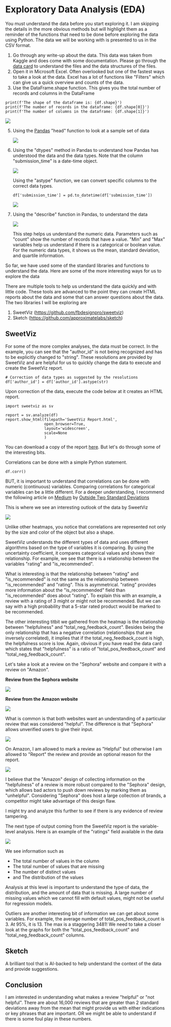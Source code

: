 # Exploratory Data Analysis (EDA)
You must understand the data before you start exploring it. I am skipping the details in the more obvious methods but will highlight them as a reminder of the functions that need to be done before exploring the data using Python. The data we will be working with is presented to us in the CSV format. 

1. Go through any write-up about the data. This data was taken from Kaggle and does come with some documentation. Please go through the [data card](https://www.kaggle.com/datasets/nadyinky/sephora-products-and-skincare-reviews) to understand the files and the data structures of the files.
2. Open it in Microsoft Excel. Often overlooked but one of the fastest ways to take a look at the data. Excel has a lot of functions like "Filters" which can give us a quick overview and counts of the data.
3. Use the DataFrame.shape function. This gives you the total number of records and columns in the DataFrame
  ```
  print(f'The shape of the dataframe is: {df.shape}')
  print(f'The number of records in the dataframe: {df.shape[0]}')
  print(f'The number of columns in the dataframe: {df.shape[1]}')
  ```
  ![](https://github.com/premthomas/retail_analytics/blob/cf64d6e36bbebc6f321d4a56f7045945dde28b5b/EDA/shape.JPG)
   
5. Using the [Pandas](https://pandas.pydata.org/docs/user_guide/index.html) "head" function to look at a sample set of data
  
      ![](https://github.com/premthomas/retail_analytics/blob/c9810208378b5ad81ff7ca8d8d82dc0c4d45a00d/EDA/head.JPG)
   
6. Using the "dtypes" method in Pandas to understand how Pandas has understood the data and the data types. Note that the column "submission_time" is a date-time object. 

      ![](https://github.com/premthomas/retail_analytics/blob/1683e0c0fc9dddeec38ddc94e26ce932da7b99b8/EDA/dtypes.JPG)

   Using the "astype" function, we can convert specific columns to the correct data types. 
   ```
   df['submission_time'] = pd.to_datetime(df['submission_time'])
   ```

      ![](https://github.com/premthomas/retail_analytics/blob/24386f00a11de4b337f41ad0cbf74a7db3d6381f/EDA/dtypes-after.JPG)
   
7. Using the "describe" function in Pandas, to understand the data

      ![](https://github.com/premthomas/retail_analytics/blob/5f1149bff859851a0f6379d09ef4b8dae085b8c9/EDA/describe.JPG)

   This step helps us understand the numeric data. Parameters such as "count" show the number of records that have a value. "Min" and "Max" variables help us understand if there is a categorical or boolean value. For the numeric data types, it shows us the mean, standard deviation, and quartile information.

So far, we have used some of the standard libraries and functions to understand the data. 
Here are some of the more interesting ways for us to explore the data

There are multiple tools to help us understand the data quickly and with little code. These tools are advanced to the point they can create HTML reports about the data and some that can answer questions about the data. The two libraries I will be exploring are 
  1. SweetViz (https://github.com/fbdesignpro/sweetviz)
  2. Sketch (https://github.com/approximatelabs/sketch)

## SweetViz
For some of the more complex analyses, the data must be correct. In the example, you can see that the "author_id" is not being recognized and has to be explicitly changed to "string". 
These resolutions are provided by SweetViz and are helpful for us to quickly change the data to execute and create the SweetViz report. 

```
# Correction of data types as suggested by the resolutions
df['author_id'] = df['author_id'].astype(str)
```

Upon correction of the data, execute the code below at it creates an HTML report. 

```
import sweetviz as sv

report = sv.analyze(df)
report.show_html(filepath='SweetViz Report.html',
                 open_browser=True,
                 layout='widescreen',
                 scale=None
                 )
```
You can download a copy of the report [here](https://github.com/premthomas/retail_analytics/blob/f1652ae6a589a077157e69ffdbe8e2c521f0522b/EDA/SweetViz%20Report.html). But let's do through some of the interesting bits.

Correlations can be done with a simple Python statement.

```
df.corr()
```

BUT, it is important to understand that correlations can be done with numeric (continuous) variables. Comparing correlations for categorical variables can be a little different. For a deeper understanding, I recommend the following article on [Medium](https://medium.com/@outside2SDs/an-overview-of-correlation-measures-between-categorical-and-continuous-variables-4c7f85610365) by [Outside Two Standard Deviations](https://medium.com/@outside2SDs)

This is where we see an interesting outlook of the data by SweetViz

![](https://github.com/premthomas/retail_analytics/blob/8eb866f0727d4c4174f387d89095b3c82b4b7624/EDA/SweetViz-Associations.JPG)

Unlike other heatmaps, you notice that correlations are represented not only by the size and color of the object but also a shape.

SweetViz understands the different types of data and uses different algorithms based on the type of variables it is comparing. By using the uncertainty coefficient, it compares categorical values and shows their relationship. For example, we see that there is a relationship between the variables "rating" and "is_recommended".

What is interesting is that the relationship between "rating" and "is_recommended" is not the same as the relationship between "is_recommended" and "rating". This is asymmetrical. "rating" provides more information about the "is_recommended" field than "is_recommended" does about "rating". To explain this with an example, a review with a rating of 3 might or might not be recommended. But we can say with a high probability that a 5-star rated product would be marked to be recommended.

The other interesting titbit we gathered from the heatmap is the relationship between "helpfulness" and "total_neg_feedback_count". Besides being the only relationship that has a negative correlation (relationships that are inversely correlated), it implies that if the total_neg_feedback_count is high, the helpfulness score is low. Again, obvious if you have read the data card which states that "helpfulness" is a ratio of "total_pos_feedback_count" and "total_neg_feedback_count". 

Let's take a look at a review on the "Sephora" website and compare it with a review on "Amazon".

<b>Review from the Sephora website</b>

![](https://github.com/premthomas/retail_analytics/blob/097d84ddbf9bac36f46d1a46600c0e8efe010909/EDA/sephora-review-example2.JPG)

<b>Review from the Amazon website</b>

![](https://github.com/premthomas/retail_analytics/blob/f14ecf566edd23826fa602944b8bd174273e931b/EDA/amazon-review-example.JPG)

What is common is that both websites want an understanding of a particular review that was considered "helpful". The difference is that "Sephora" allows unverified users to give their input.

![](https://github.com/premthomas/retail_analytics/blob/9a3cfc6af73410c91b58fd4e8f69288e3f13a675/EDA/sephora-review-example3.JPG)

On Amazon, I am allowed to mark a review as "Helpful" but otherwise I am allowed to "Report" the review and provide an optional reason for the report. 

![](https://github.com/premthomas/retail_analytics/blob/ca28a68d4dd3a29258bc446cc6a787918d8b73b1/EDA/amazon-review-example2.JPG)

I believe that the "Amazon" design of collecting information on the "helpfulness" of a review is more robust compared to the "Sephora" design, which allows bad actors to push down reviews by marking them as "unhelpful". Considering "Sephora" does host a large collection of brands, a competitor might take advantage of this design flaw.

I might try and analyze this further to see if there is any evidence of review tampering. 

The next type of output coming from the SweetViz report is the variable-level analysis. Here is an example of the "ratings" field available in the data

![](https://github.com/premthomas/retail_analytics/blob/0b96abdc8ac2573e485262867e6e1a24a4b5a15a/EDA/SweetViz-Variable.JPG)

We see information such as 
  * The total number of values in the column
  * The total number of values that are missing
  * The number of distinct values
  * and The distribution of the values

Analysis at this level is important to understand the type of data, the distribution, and the amount of data that is missing. A large number of missing values which we cannot fill with default values, might not be useful for regression models. 

Outliers are another interesting bit of information we can get about some variables. For example, the average number of total_pos_feedback_count is 3. At 95%, it is 13. The max is a staggering 3481! We need to take a closer look at the graphs for both the "total_pos_feedback_count" and "total_neg_feedback_count" columns. 

## Sketch
A brilliant tool that is AI-backed to help understand the context of the data and provide suggestions. 


## Conclusion
I am interested in understanding what makes a review "helpful" or "not helpful". There are about 16,000 reviews that are greater than 2 standard deviations away from the mean that might provide us with either indications or key phrases that are important. OR we might be able to understand if there is some foul play in these numbers. 








